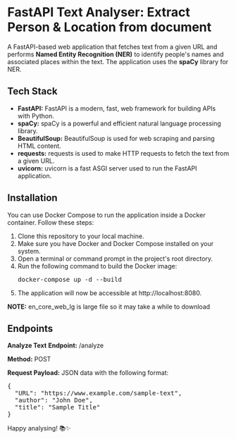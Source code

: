 # FastAPI Text Analyser: Extract Person & Location from document

A FastAPI-based web application that fetches text from a given URL and performs **Named Entity Recognition (NER)** to identify people's names and associated places within the text. The application uses the **spaCy** library for NER.

## Tech Stack

- **FastAPI:** FastAPI is a modern, fast, web framework for building APIs with Python.
- **spaCy:** spaCy is a powerful and efficient natural language processing library.
- **BeautifulSoup:** BeautifulSoup is used for web scraping and parsing HTML content.
- **requests:** requests is used to make HTTP requests to fetch the text from a given URL.
- **uvicorn:** uvicorn is a fast ASGI server used to run the FastAPI application.

## Installation

You can use Docker Compose to run the application inside a Docker container. Follow these steps:

1. Clone this repository to your local machine.
2. Make sure you have Docker and Docker Compose installed on your system.
3. Open a terminal or command prompt in the project's root directory.
4. Run the following command to build the Docker image:
   <pre>docker-compose up -d --build</pre>
5. The application will now be accessible at http://localhost:8080.

**NOTE:** en_core_web_lg is large file so it may take a while to download

## Endpoints

**Analyze Text**
**Endpoint:** /analyze

**Method:** POST

**Request Payload:** JSON data with the following format:

<pre>{
  "URL": "https://www.example.com/sample-text",
  "author": "John Doe",
  "title": "Sample Title"
}</pre>

Happy analysing! 📚✨
